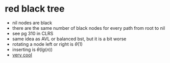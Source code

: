 # red black tree

- nil nodes are black
- there are the same number of black nodes for every path from root to nil
- see pg 310 in CLRS
- same idea as AVL or balanced bst, but it is a bit worse
- rotating a node left or right is $\theta (1)$
- inserting is $\theta (lg(n))$
- [very cool](https://www.cs.usfca.edu/~galles/visualization/RedBlack.html)
